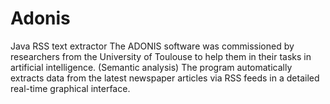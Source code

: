 # Adonis
Java RSS text extractor
The ADONIS software was commissioned by researchers from the University of Toulouse to help them in their tasks in artificial intelligence. (Semantic analysis)
The program automatically extracts data from the latest newspaper articles via RSS feeds in a detailed real-time graphical interface.
